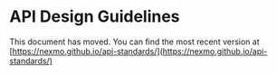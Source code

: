 # API Design Guidelines

This document has moved. You can find the most recent version at [https://nexmo.github.io/api-standards/](https://nexmo.github.io/api-standards/)
